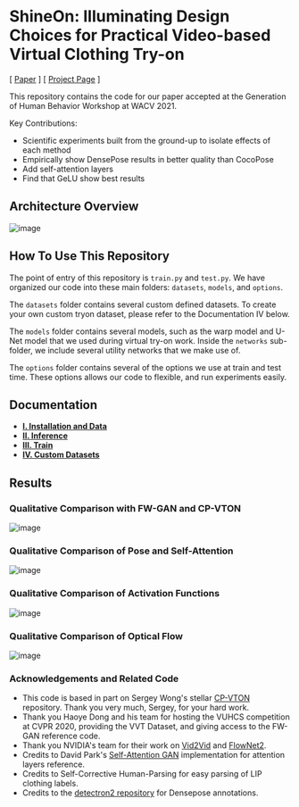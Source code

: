 # ShineOn: Illuminating Design Choices for Practical Video-based Virtual Clothing Try-on

[ [Paper](https://arxiv.org/abs/2012.10495) ] [ [Project Page](https://gauravkuppa.github.io/publication/2021-01-09-shine-on-1) ]

This repository contains the code for our paper accepted at the 
Generation of Human Behavior Workshop at WACV 2021.

Key Contributions:
- Scientific experiments built from the ground-up to isolate effects of each method
- Empirically show DensePose results in better quality than CocoPose
- Add self-attention layers
- Find that GeLU show best results

## Architecture Overview
![image](images/pipeline.png)


## How To Use This Repository
The point of entry of this repository is `train.py` and `test.py`. We have organized
our code into these main folders: `datasets`, `models`, and `options`.

The `datasets` folder contains several custom defined datasets. To create your own custom tryon dataset,
please refer to the Documentation IV below.

The `models` folder contains several models, such as the warp model and U-Net model
that we used during virtual try-on work. Inside the `networks` sub-folder, we include several
utility networks that we make use of.

The `options` folder contains several of the options we use at train and test time.
These options allows our code to flexible, and run experiments easily.

## Documentation
- [**I. Installation and Data**](docs/1_installation_and_data.md)
- [**II. Inference**](docs/2_inference.md)
- [**III. Train**](docs/3_train.md)
- [**IV. Custom Datasets**](docs/4_custom_tryon_dataset.md)


## Results

### Qualitative Comparison with FW-GAN and CP-VTON
![image](images/shine_on_comparison.png)

### Qualitative Comparison of Pose and Self-Attention
![image](images/shine_on_pose_comparison.png)

### Qualitative Comparison of Activation Functions
![image](images/shine_on_activation_functions.png)

### Qualitative Comparison of Optical Flow
![image](images/shine_on_flow.png)

### Acknowledgements and Related Code
- This code is based in part on Sergey Wong's stellar [CP-VTON](https://github.com/sergeywong/cp-vton) repository. Thank you very much,
Sergey, for your hard work.
- Thank you Haoye Dong and his team for hosting the VUHCS competition at CVPR 2020, 
providing the VVT Dataset, and giving access to the FW-GAN reference code.
- Thank you NVIDIA's team for their work on [Vid2Vid](https://github.com/NVIDIA/vid2vid) and [FlowNet2](https://github.com/NVIDIA/flownet2-pytorch).
- Credits to David Park's [Self-Attention GAN](https://github.com/heykeetae/Self-Attention-GAN) implementation for attention layers reference.
- Credits to Self-Corrective Human-Parsing for easy parsing of LIP clothing labels.
- Credits to the [detectron2 repository](https://github.com/facebookresearch/detectron2) for Densepose annotations.
